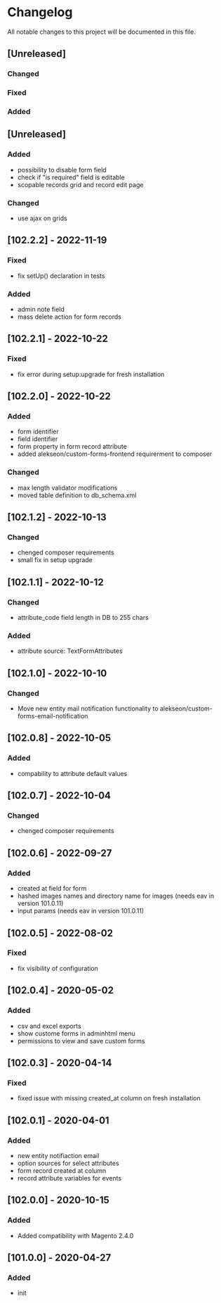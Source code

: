# Changelog
All notable changes to this project will be documented in this file.

## [Unreleased]
### Changed
### Fixed
### Added

## [Unreleased]
### Added
- possibility to disable form field
- check if "is required" field is editable
- scopable records grid and record edit page
### Changed
- use ajax on grids

## [102.2.2] - 2022-11-19
### Fixed
- fix setUp() declaration in tests
### Added
- admin note field
- mass delete action for form records

## [102.2.1] - 2022-10-22
### Fixed
- fix error during setup:upgrade for fresh installation

## [102.2.0] - 2022-10-22
### Added
- form identifier
- field identifier
- form property in form record attribute
- added alekseon/custom-forms-frontend requirerment to composer
### Changed
- max length validator modifications
- moved table definition to db_schema.xml

## [102.1.2] - 2022-10-13
### Changed
- chenged composer requirements
- small fix in setup upgrade

## [102.1.1] - 2022-10-12
### Changed
- attribute_code field length in DB to 255 chars
### Added
- attribute source: TextFormAttributes

## [102.1.0] - 2022-10-10
### Changed
- Move new entity mail notification functionality to alekseon/custom-forms-email-notification

## [102.0.8] - 2022-10-05
### Added
- compability to attribute default values

## [102.0.7] - 2022-10-04
### Changed
- chenged composer requirements

## [102.0.6] - 2022-09-27
### Added
- created at field for form
- hashed images names and directory name for images (needs eav in version 101.0.11)
- input params (needs eav in version 101.0.11)

## [102.0.5] - 2022-08-02
### Fixed
- fix visibility of configuration

## [102.0.4] - 2020-05-02
### Added
- csv and excel exports
- show custome forms in adminhtml menu
- permissions to view and save custom forms

## [102.0.3] - 2020-04-14
### Fixed
- fixed issue with missing created_at column on fresh installation

## [102.0.1] - 2020-04-01
### Added
- new entity notifiaction email
- option sources for select attributes
- form record created at column
- record attribute variables for events

## [102.0.0] - 2020-10-15
### Added
- Added compatibility with Magento 2.4.0

## [101.0.0] - 2020-04-27
### Added
- init

